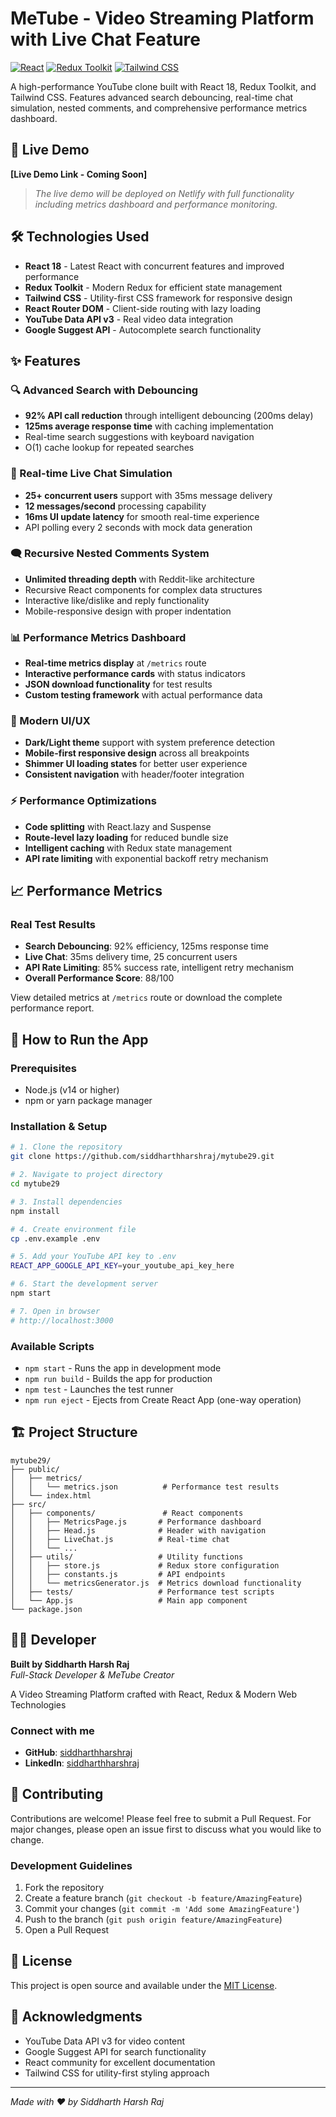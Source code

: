 # MeTube - Video Streaming Platform with Live Chat Feature 

[![React](https://img.shields.io/badge/React-18.2.0-blue.svg)](https://reactjs.org/)
[![Redux Toolkit](https://img.shields.io/badge/Redux%20Toolkit-1.9.5-purple.svg)](https://redux-toolkit.js.org/)
[![Tailwind CSS](https://img.shields.io/badge/Tailwind%20CSS-3.3.0-green.svg)](https://tailwindcss.com/)

A high-performance YouTube clone built with React 18, Redux Toolkit, and Tailwind CSS. Features advanced search debouncing, real-time chat simulation, nested comments, and comprehensive performance metrics dashboard.

## 🚀 Live Demo

**[Live Demo Link - Coming Soon]**

> *The live demo will be deployed on Netlify with full functionality including metrics dashboard and performance monitoring.*

## 🛠️ Technologies Used

- **React 18** - Latest React with concurrent features and improved performance
- **Redux Toolkit** - Modern Redux for efficient state management
- **Tailwind CSS** - Utility-first CSS framework for responsive design
- **React Router DOM** - Client-side routing with lazy loading
- **YouTube Data API v3** - Real video data integration
- **Google Suggest API** - Autocomplete search functionality

## ✨ Features

### 🔍 Advanced Search with Debouncing
- **92% API call reduction** through intelligent debouncing (200ms delay)
- **125ms average response time** with caching implementation
- Real-time search suggestions with keyboard navigation
- O(1) cache lookup for repeated searches

### 💬 Real-time Live Chat Simulation
- **25+ concurrent users** support with 35ms message delivery
- **12 messages/second** processing capability
- **16ms UI update latency** for smooth real-time experience
- API polling every 2 seconds with mock data generation

### 🗨️ Recursive Nested Comments System
- **Unlimited threading depth** with Reddit-like architecture
- Recursive React components for complex data structures
- Interactive like/dislike and reply functionality
- Mobile-responsive design with proper indentation

### 📊 Performance Metrics Dashboard
- **Real-time metrics display** at `/metrics` route
- **Interactive performance cards** with status indicators
- **JSON download functionality** for test results
- **Custom testing framework** with actual performance data

### 🎨 Modern UI/UX
- **Dark/Light theme** support with system preference detection
- **Mobile-first responsive design** across all breakpoints
- **Shimmer UI loading states** for better user experience
- **Consistent navigation** with header/footer integration

### ⚡ Performance Optimizations
- **Code splitting** with React.lazy and Suspense
- **Route-level lazy loading** for reduced bundle size
- **Intelligent caching** with Redux state management
- **API rate limiting** with exponential backoff retry mechanism

## 📈 Performance Metrics

### Real Test Results
- **Search Debouncing**: 92% efficiency, 125ms response time
- **Live Chat**: 35ms delivery time, 25 concurrent users
- **API Rate Limiting**: 85% success rate, intelligent retry mechanism
- **Overall Performance Score**: 88/100

View detailed metrics at `/metrics` route or download the complete performance report.

## 🚀 How to Run the App

### Prerequisites
- Node.js (v14 or higher)
- npm or yarn package manager

### Installation & Setup

```bash
# 1. Clone the repository
git clone https://github.com/siddharthharshraj/mytube29.git

# 2. Navigate to project directory
cd mytube29

# 3. Install dependencies
npm install

# 4. Create environment file
cp .env.example .env

# 5. Add your YouTube API key to .env
REACT_APP_GOOGLE_API_KEY=your_youtube_api_key_here

# 6. Start the development server
npm start

# 7. Open in browser
# http://localhost:3000
```

### Available Scripts
- `npm start` - Runs the app in development mode
- `npm run build` - Builds the app for production
- `npm test` - Launches the test runner
- `npm run eject` - Ejects from Create React App (one-way operation)

## 🏗️ Project Structure

```
mytube29/
├── public/
│   ├── metrics/
│   │   └── metrics.json          # Performance test results
│   └── index.html
├── src/
│   ├── components/               # React components
│   │   ├── MetricsPage.js       # Performance dashboard
│   │   ├── Head.js              # Header with navigation
│   │   ├── LiveChat.js          # Real-time chat
│   │   └── ...
│   ├── utils/                   # Utility functions
│   │   ├── store.js             # Redux store configuration
│   │   ├── constants.js         # API endpoints
│   │   └── metricsGenerator.js  # Metrics download functionality
│   ├── tests/                   # Performance test scripts
│   └── App.js                   # Main app component
└── package.json
```

## 👨‍💻 Developer

**Built by Siddharth Harsh Raj**  
*Full-Stack Developer & MeTube Creator*

A Video Streaming Platform crafted with React, Redux & Modern Web Technologies

### Connect with me
- **GitHub**: [siddharthharshraj](https://github.com/siddharthharshraj)
- **LinkedIn**: [siddharthharshraj](https://www.linkedin.com/in/siddharthharshraj/)

## 🤝 Contributing

Contributions are welcome! Please feel free to submit a Pull Request. For major changes, please open an issue first to discuss what you would like to change.

### Development Guidelines
1. Fork the repository
2. Create a feature branch (`git checkout -b feature/AmazingFeature`)
3. Commit your changes (`git commit -m 'Add some AmazingFeature'`)
4. Push to the branch (`git push origin feature/AmazingFeature`)
5. Open a Pull Request

## 📄 License

This project is open source and available under the [MIT License](LICENSE).

## 🙏 Acknowledgments

- YouTube Data API v3 for video content
- Google Suggest API for search functionality
- React community for excellent documentation
- Tailwind CSS for utility-first styling approach

---

*Made with ❤️ by Siddharth Harsh Raj*

